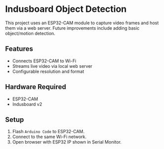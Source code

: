 # Indusboard Object Detection

This project uses an ESP32-CAM module to capture video frames and host them via a web server.
Future improvements include adding basic object/motion detection.

## Features
- Connects ESP32-CAM to Wi-Fi
- Streams live video via local web server
- Configurable resolution and format

## Hardware Required
- ESP32-CAM
- Indusboard v2

## Setup
1. Flash `Arduino Code` to ESP32-CAM.
2. Connect to the same Wi-Fi network.
3. Open browser with ESP32 IP shown in Serial Monitor.

